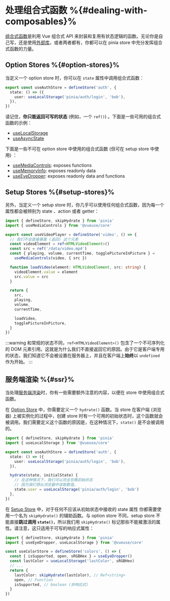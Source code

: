 # 处理组合式函数 %{#dealing-with-composables}%

[组合式函数](https://cn.vuejs.org/guide/reusability/composables.html#composables)是利用 Vue 组合式 API 来封装和复用有状态逻辑的函数。无论你是自己写，还是使用[外部库](https://vueuse.org/)，或者两者都有，你都可以在 pinia store 中充分发挥组合式函数的力量。

## Option Stores %{#option-stores}%

<MasteringPiniaLink
  href="https://masteringpinia.com/lessons/using-composables-in-option-stores"
  title="Using Composables in Option Stores"
/>

当定义一个 option store 时，你可以在 `state` 属性中调用组合式函数：

```ts
export const useAuthStore = defineStore('auth', {
  state: () => ({
    user: useLocalStorage('pinia/auth/login', 'bob'),
  }),
})
```

请记住，**你只能返回可写的状态** (例如，一个 `ref()`) 。下面是一些可用的组合式函数的示例：

- [useLocalStorage](https://vueuse.org/core/useLocalStorage/)
- [useAsyncState](https://vueuse.org/core/useAsyncState/)

下面是一些不可在 option store 中使用的组合式函数 (但可在 setup store 中使用) ：

- [useMediaControls](https://vueuse.org/core/useMediaControls/): exposes functions
- [useMemoryInfo](https://vueuse.org/core/useMemory/): exposes readonly data
- [useEyeDropper](https://vueuse.org/core/useEyeDropper/): exposes readonly data and functions

## Setup Stores %{#setup-stores}%

<MasteringPiniaLink
  href="https://masteringpinia.com/lessons/using-composables-in-setup-stores"
  title="Using Composables in Setup Stores"
/>

另外，当定义一个 setup store 时，你几乎可以使用任何组合式函数，因为每一个属性都会被辨别为 state 、action 或者 getter：

```ts
import { defineStore, skipHydrate } from 'pinia'
import { useMediaControls } from '@vueuse/core'

export const useVideoPlayer = defineStore('video', () => {
  // 我们不会直接暴露 (返回) 这个元素
  const videoElement = ref<HTMLVideoElement>()
  const src = ref('/data/video.mp4')
  const { playing, volume, currentTime, togglePictureInPicture } =
    useMediaControls(video, { src })

  function loadVideo(element: HTMLVideoElement, src: string) {
    videoElement.value = element
    src.value = src
  }

  return {
    src,
    playing,
    volume,
    currentTime,

    loadVideo,
    togglePictureInPicture,
  }
})
```

:::warning
和常规的状态不同，`ref<HTMLVideoElement>()` 包含了一个不可序列化的 DOM 元素引用。这就是为什么我们不直接返回它的原因。由于它是客户端专用的状态，我们知道它不会被设置在服务器上，并且在客户端上**始终**以 `undefined` 作为开始。
:::

## 服务端渲染 %{#ssr}%

当处理[服务端渲染](../ssr/index.md)时，你有一些需要额外注意的内容，以便在 store 中使用组合式函数。

在 [Option Store](#option-stores) 中，你需要定义一个 `hydrate()` 函数。当 store 在客户端 (浏览器) 上被实例化的过程中，创建 store 时有一个可用的初始状态时，这个函数就会被调用。我们需要定义这个函数的原因是，在这种情况下，`state()` 是不会被调用的。

```ts
import { defineStore, skipHydrate } from 'pinia'
import { useLocalStorage } from '@vueuse/core'

export const useAuthStore = defineStore('auth', {
  state: () => ({
    user: useLocalStorage('pinia/auth/login', 'bob'),
  }),

  hydrate(state, initialState) {
    // 在这种情况下，我们可以完全忽略初始状态
    // 因为我们想从浏览器中读取数值。
    state.user = useLocalStorage('pinia/auth/login', 'bob')
  },
})
```

在 [Setup Store](#setup-stores) 中，对于任何不应该从初始状态中接收的 state 属性 你都需要使用一个名为 `skipHydrate()` 的辅助函数。与 option store 不同，setup store 不能直接**跳过调用 `state()`**，所以我们用 `skipHydrate()` 标记那些不能被激活的属性。请注意，这只适用于可写的响应式属性：

```ts
import { defineStore, skipHydrate } from 'pinia'
import { useEyeDropper, useLocalStorage } from '@vueuse/core'

const useColorStore = defineStore('colors', () => {
  const { isSupported, open, sRGBHex } = useEyeDropper()
  const lastColor = useLocalStorage('lastColor', sRGBHex)
  // ...
  return {
    lastColor: skipHydrate(lastColor), // Ref<string>
    open, // Function
    isSupported, // boolean (非响应式)
  }
})
```
